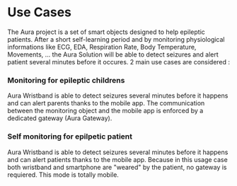 # Use Cases

The Aura project is  a set of smart objects designed to help epileptic patients. After a short self-learning period and by monitoring physiological informations like ECG, EDA, Respiration Rate, Body Temperature, Movements, ... the Aura Solution will be able to detect seizures and alert patient several minutes before it occures. 2 main use cases are considered :

### **Monitoring for epileptic childrens**

Aura Wristband is able to detect seizures several minutes before it happens and can alert parents thanks to the mobile app. The communication between the monitoring object and the mobile app is enforced by a dedicated gateway \(Aura Gateway\).

### **Self monitoring for epilpetic patient**

Aura Wristband is able to detect seizures several minutes before it happens and can alert patients thanks to the mobile app. Because in this usage case both wristband and smartphone are "weared" by the patient, no gateway is requiered. This mode is totally mobile.

 



